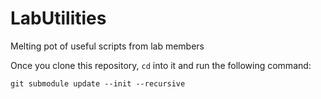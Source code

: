 # LabUtilities
Melting pot of useful scripts from lab members

Once you clone this repository, `cd` into it and run the following command:

```shell
git submodule update --init --recursive
```
